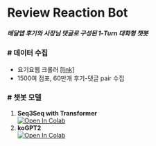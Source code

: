 # Review Reaction Bot
##### ***배달앱 후기와 사장님 댓글로 구성된 1-Turn 대화형 챗봇***
### # 데이터 수집
- 요기요웹 크롤러 [[link]](https://github.com/grayfactory/yogiyo_crawler)
- 1500여 점포, 60만개 후기-댓글 pair 수집

### # 챗봇 모델
1. **Seq3Seq with Transformer**   
  [![Open In Colab](https://colab.research.google.com/assets/colab-badge.svg)](https://colab.research.google.com/github/grayfactory/ReviwReactionBot/blob/main/seq2seq_model.ipynb)
2. **koGPT2**   
  [![Open In Colab](https://colab.research.google.com/assets/colab-badge.svg)](https://colab.research.google.com/github/grayfactory/ReviwReactionBot/blob/main/Review_Bot_with_koGPT2.ipynb)

